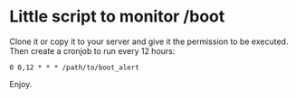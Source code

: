 # Little script to monitor /boot

Clone it or copy it to your server and give it the permission to be executed.
Then create a cronjob to run every 12 hours:

    0 0,12 * * * /path/to/boot_alert

Enjoy.
